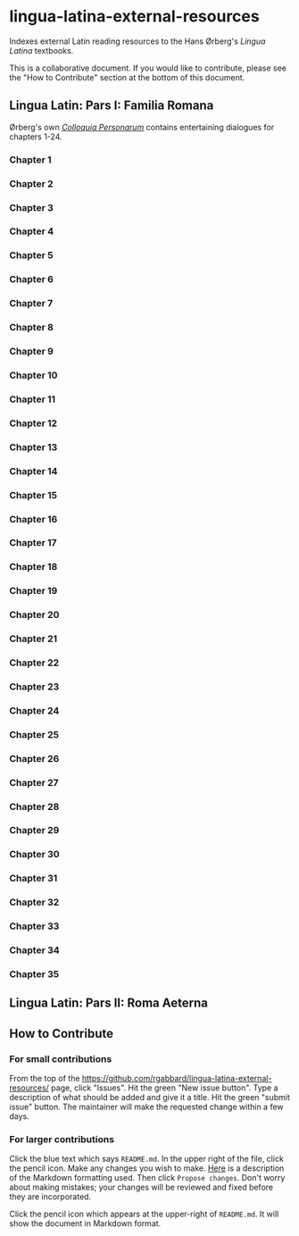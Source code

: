 # lingua-latina-external-resources

Indexes external Latin reading resources to the Hans Ørberg's _Lingua Latina_ textbooks.

This is a collaborative document.  If you would like to contribute, please see the "How to Contribute" section at the bottom of this document.

## Lingua Latin: Pars I: Familia Romana

Ørberg's own [_Colloquia Personarum_](https://www.hackettpublishing.com/lingua-latina-per-se-illustrata-series/lingua-latina-colloquia-personarum) contains entertaining dialogues for chapters 1-24.

### Chapter 1
### Chapter 2
### Chapter 3
### Chapter 4
### Chapter 5
### Chapter 6
### Chapter 7
### Chapter 8
### Chapter 9
### Chapter 10
### Chapter 11
### Chapter 12
### Chapter 13
### Chapter 14
### Chapter 15
### Chapter 16
### Chapter 17
### Chapter 18
### Chapter 19
### Chapter 20
### Chapter 21
### Chapter 22
### Chapter 23
### Chapter 24
### Chapter 25
### Chapter 26
### Chapter 27
### Chapter 28
### Chapter 29
### Chapter 30
### Chapter 31
### Chapter 32
### Chapter 33
### Chapter 34
### Chapter 35


## Lingua Latin: Pars II: Roma Aeterna

## How to Contribute

### For small contributions

From the top of the https://github.com/rgabbard/lingua-latina-external-resources/ page, click "Issues". Hit the green "New issue button". Type a description of what should be added and give it a title.  Hit the green "submit issue" button.  The maintainer will make the requested change within a few days.

### For larger contributions

Click the blue text which says `README.md`.  In the upper right of the file, click the pencil icon.  Make any changes you wish to make. [Here](https://guides.github.com/features/mastering-markdown/) is a description of the Markdown formatting used. Then click `Propose changes`.  Don't worry about making mistakes; your changes will be reviewed and fixed before they are incorporated.

Click the pencil icon which appears at the upper-right of `README.md`. It will show the document in Markdown format.
